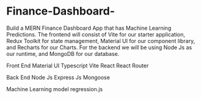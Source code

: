# Finance-Dashboard-
Build a MERN Finance Dashboard App that has Machine Learning Predictions. The frontend will consist of Vite for our starter application, Redux Toolkit for state management, Material UI for our component library, and Recharts for our Charts. For the backend we will be using Node Js as our runtime, and MongoDB for our database.


Front End 
  Material UI 
  Typescript
  Vite 
  <Recharts />
  React 
  React Router 

Back End
  Node Js
  Express Js
  Mongoose 

Machine Learning model
  regression.js
  
